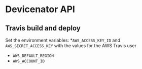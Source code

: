 # Devicenator API

## Travis build and deploy
Set the environment variables:
*`AWS_ACCESS_KEY_ID` and `AWS_SECRET_ACCESS_KEY` with the values for the AWS Travis user
* `AWS_DEFAULT_REGION`
* `AWS_ACCOUNT_ID`
